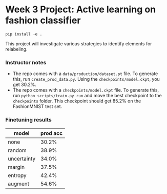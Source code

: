 # Week 3 Project: Active learning on fashion classifier

```
pip install -e .
```

This project will investigate various strategies to identify elements for relabeling.

### Instructor notes

- The repo comes with a `data/production/dataset.pt` file. To generate this, run `create_prod_data.py`. Using the `checkpoints/model.ckpt`, you get 30.2%.
- The repo comes with a `checkpoints/model.ckpt` file. To generate this, run `python scripts/train.py run` and move the best checkpoint to the `checkpoints` folder. This checkpoint should get 85.2% on the FashionMNIST test set.

### Finetuning results

| model | prod acc |
| --- | --- |
| none | 30.2% |
| random | 38.9% |
| uncertainty | 34.0% | 
| margin | 37.5% | 
| entropy | 42.4% |
| augment | 54.6% |